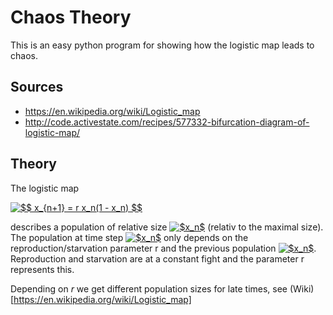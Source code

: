 # Chaos Theory
This is an easy python program for showing how the logistic map leads to chaos.

## Sources
- https://en.wikipedia.org/wiki/Logistic_map
- http://code.activestate.com/recipes/577332-bifurcation-diagram-of-logistic-map/

## Theory
The logistic map

<a href="https://www.codecogs.com/eqnedit.php?latex=$$&space;x_{n&plus;1}&space;=&space;r&space;x_n(1&space;-&space;x_n)&space;$$" target="_blank"><img src="https://latex.codecogs.com/gif.latex?$$&space;x_{n&plus;1}&space;=&space;r&space;x_n(1&space;-&space;x_n)&space;$$" title="$$ x_{n+1} = r x_n(1 - x_n) $$" /></a>

describes a population of relative size <a href="https://www.codecogs.com/eqnedit.php?latex=$x_n$" target="_blank"><img src="https://latex.codecogs.com/gif.latex?$x_n$" title="$x_n$" /></a> (relativ to the maximal size). 
The population at time step <a href="https://www.codecogs.com/eqnedit.php?latex=$x_{n+1}$" target="_blank"><img src="https://latex.codecogs.com/gif.latex?$x_{n+1}$" title="$x_n$" /></a> only depends on the reproduction/starvation parameter r and the previous population <a href="https://www.codecogs.com/eqnedit.php?latex=$x_n$" target="_blank"><img src="https://latex.codecogs.com/gif.latex?$x_n$" title="$x_n$" /></a>.
Reproduction and starvation are at a constant fight and the parameter r represents this. 

Depending on $r$ we get different population sizes for late times, see (Wiki)[https://en.wikipedia.org/wiki/Logistic_map]
